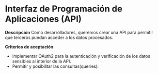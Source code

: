 # Interfaz de Programación de Aplicaciones (API)

**Descripción**
Como desarrolladores, queremos crear una API para permitir que terceros puedan acceder a los datos procesados.

**Criterios de aceptación**

- Implementar OAuth2 para la autenticación y verificación de los datos sensibles al interior de la API.
- Permitir y posibilitar las consultas(queries).